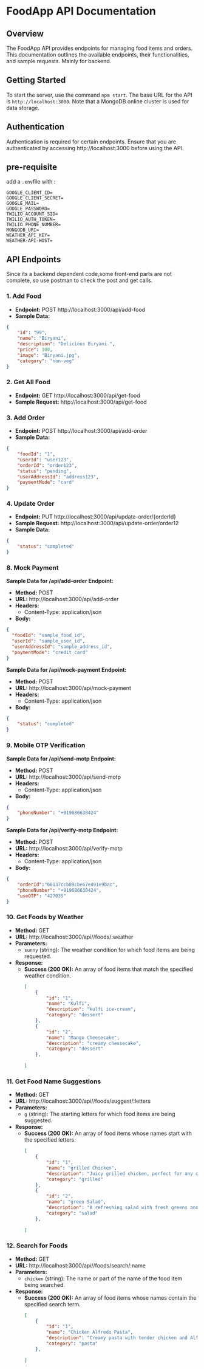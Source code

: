 # FoodApp API Documentation

## Overview

The FoodApp API provides endpoints for managing food items and orders. This documentation outlines the available endpoints, their functionalities, and sample requests.
Mainly for backend.

## Getting Started

To start the server, use the command `npm start`. The base URL for the API is `http://localhost:3000`. 
Note that a MongoDB online cluster is used for data storage.


## Authentication

Authentication is required for certain endpoints. Ensure that you are authenticated by accessing http://localhost:3000 before using the API.

## pre-requisite
add a `.env`file with :
```
GOOGLE_CLIENT_ID=
GOOGLE_CLIENT_SECRET=
GOOGLE_MAIL=
GOOGLE_PASSWORD=
TWILIO_ACCOUNT_SID=
TWILIO_AUTH_TOKEN=
TWILIO_PHONE_NUMBER=
MONGODB_URI=
WEATHER_API_KEY= 
WEATHER-API-HOST=
``` 

## API Endpoints
Since its a backend dependent code,some front-end parts are not complete, so use postman to check the post and get calls.

### 1. Add Food

- **Endpoint:** POST http://localhost:3000/api/add-food
- **Sample Data:**
```json
{
    "id": "99",
    "name": "Biryani",
    "description": "Delicious Biryani.",
    "price": 100,
    "image": "Biryani.jpg",
    "category": "non-veg"
}
```

### 2. Get All Food

- **Endpoint:** GET http://localhost:3000/api/get-food
- **Sample Request:** http://localhost:3000/api/get-food

### 3. Add Order

- **Endpoint:** POST http://localhost:3000/api/add-order
- **Sample Data:**
```json
{
    "foodId": "1",
    "userId": "user123",
    "orderId": "order123",
    "status": "pending",
    "userAddressId": "address123",
    "paymentMode": "card"
}
```

### 4. Update Order

- **Endpoint:** PUT http://localhost:3000/api/update-order/{orderId}
- **Sample Request:** http://localhost:3000/api/update-order/order12
- **Sample Data:**
```json
{
    "status": "completed"
}
```

### 8. Mock Payment

**Sample Data for /api/add-order Endpoint:**

- **Method:** POST
- **URL:** http://localhost:3000/api/add-order
- **Headers:**
  - Content-Type: application/json
- **Body:**
```json
{
  "foodId": "sample_food_id",
  "userId": "sample_user_id",
  "userAddressId": "sample_address_id",
  "paymentMode": "credit_card"
}
```

**Sample Data for /api/mock-payment Endpoint:**

- **Method:** POST
- **URL:** http://localhost:3000/api/mock-payment
- **Headers:**
  - Content-Type: application/json
- **Body:**
```json
{
    "status": "completed"
}
```
### 9. Mobile OTP Verification 

**Sample Data for /api/send-motp Endpoint:**

- **Method:** POST
- **URL:** http://localhost:3000/api/send-motp
- **Headers:**
  - Content-Type: application/json
- **Body:**
```json
{
    "phoneNumber": "+919686630424"
}
```

**Sample Data for /api/verify-motp Endpoint:**

- **Method:** POST
- **URL:** http://localhost:3000/api/verify-motp
- **Headers:**
  - Content-Type: application/json
- **Body:**
```json
{
    "orderId":"66137ccb89cbe67e491e9bac",
    "phoneNumber": "+919686630424",
    "useOTP": "427035"
}
```


### 10. Get Foods by Weather

- **Method:** GET
- **URL:** http://localhost:3000/api//foods/:weather
- **Parameters:**
  - `sunny` (string): The weather condition for which food items are being requested.
- **Response:**
  - **Success (200 OK):** An array of food items that match the specified weather condition.
    ```json
    [
        {
            "id": "1",
            "name": "Kulfi",
            "description": "kulfi ice-cream",
            "category": "dessert"
        },
        {
            "id": "2",
            "name": "Mango Cheesecake",
            "description": "creamy chessecake",
            "category": "dessert"
        },
        
    ]
    ```
  

### 11. Get Food Name Suggestions

- **Method:** GET
- **URL:** http://localhost:3000/api//foods/suggest/:letters
- **Parameters:**
  - `g` (string): The starting letters for which food items are being suggested.
- **Response:**
  - **Success (200 OK):** An array of food items whose names start with the specified letters.
    ```json
    [
        {
            "id": "1",
            "name": "grilled Chicken",
            "description": "Juicy grilled chicken, perfect for any occasion.",
            "category": "grilled"
        },
        {
            "id": "2",
            "name": "green Salad",
            "description": "A refreshing salad with fresh greens and vegetables.",
            "category": "salad"
        },
        
    ]
    ```

### 12. Search for Foods

- **Method:** GET
- **URL:** http://localhost:3000/api//foods/search/:name
- **Parameters:**
  - `chicken` (string): The name or part of the name of the food item being searched.
- **Response:**
  - **Success (200 OK):** An array of food items whose names contain the specified search term.
    ```json
    [
        {
            "id": "1",
            "name": "Chicken Alfredo Pasta",
            "description": "Creamy pasta with tender chicken and Alfredo sauce.",
            "category": "pasta"
        },
       
    ]
    ```
